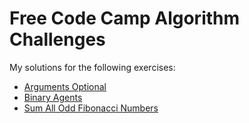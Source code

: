 # Free Code Camp Algorithm Challenges

My solutions for the following exercises:

- [Arguments Optional](https://learn.freecodecamp.org/javascript-algorithms-and-data-structures/intermediate-algorithm-scripting/arguments-optional)
- [Binary Agents](https://learn.freecodecamp.org/javascript-algorithms-and-data-structures/intermediate-algorithm-scripting/binary-agents/)
- [Sum All Odd Fibonacci Numbers](https://learn.freecodecamp.org/javascript-algorithms-and-data-structures/intermediate-algorithm-scripting/sum-all-odd-fibonacci-numbers)


